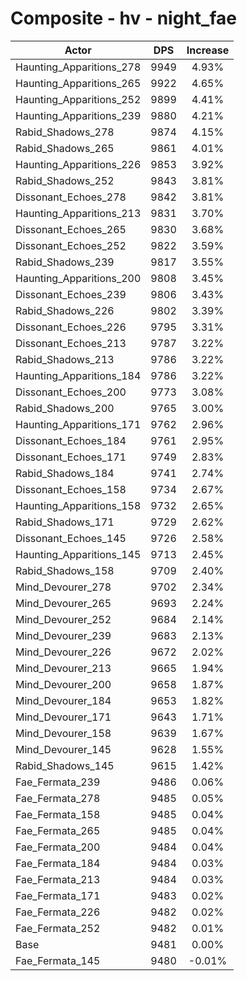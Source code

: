 # Composite - hv - night_fae
| Actor | DPS | Increase |
|---|:---:|:---:|
|Haunting_Apparitions_278|9949|4.93%|
|Haunting_Apparitions_265|9922|4.65%|
|Haunting_Apparitions_252|9899|4.41%|
|Haunting_Apparitions_239|9880|4.21%|
|Rabid_Shadows_278|9874|4.15%|
|Rabid_Shadows_265|9861|4.01%|
|Haunting_Apparitions_226|9853|3.92%|
|Rabid_Shadows_252|9843|3.81%|
|Dissonant_Echoes_278|9842|3.81%|
|Haunting_Apparitions_213|9831|3.70%|
|Dissonant_Echoes_265|9830|3.68%|
|Dissonant_Echoes_252|9822|3.59%|
|Rabid_Shadows_239|9817|3.55%|
|Haunting_Apparitions_200|9808|3.45%|
|Dissonant_Echoes_239|9806|3.43%|
|Rabid_Shadows_226|9802|3.39%|
|Dissonant_Echoes_226|9795|3.31%|
|Dissonant_Echoes_213|9787|3.22%|
|Rabid_Shadows_213|9786|3.22%|
|Haunting_Apparitions_184|9786|3.22%|
|Dissonant_Echoes_200|9773|3.08%|
|Rabid_Shadows_200|9765|3.00%|
|Haunting_Apparitions_171|9762|2.96%|
|Dissonant_Echoes_184|9761|2.95%|
|Dissonant_Echoes_171|9749|2.83%|
|Rabid_Shadows_184|9741|2.74%|
|Dissonant_Echoes_158|9734|2.67%|
|Haunting_Apparitions_158|9732|2.65%|
|Rabid_Shadows_171|9729|2.62%|
|Dissonant_Echoes_145|9726|2.58%|
|Haunting_Apparitions_145|9713|2.45%|
|Rabid_Shadows_158|9709|2.40%|
|Mind_Devourer_278|9702|2.34%|
|Mind_Devourer_265|9693|2.24%|
|Mind_Devourer_252|9684|2.14%|
|Mind_Devourer_239|9683|2.13%|
|Mind_Devourer_226|9672|2.02%|
|Mind_Devourer_213|9665|1.94%|
|Mind_Devourer_200|9658|1.87%|
|Mind_Devourer_184|9653|1.82%|
|Mind_Devourer_171|9643|1.71%|
|Mind_Devourer_158|9639|1.67%|
|Mind_Devourer_145|9628|1.55%|
|Rabid_Shadows_145|9615|1.42%|
|Fae_Fermata_239|9486|0.06%|
|Fae_Fermata_278|9485|0.05%|
|Fae_Fermata_158|9485|0.04%|
|Fae_Fermata_265|9485|0.04%|
|Fae_Fermata_200|9484|0.04%|
|Fae_Fermata_184|9484|0.03%|
|Fae_Fermata_213|9484|0.03%|
|Fae_Fermata_171|9483|0.02%|
|Fae_Fermata_226|9482|0.02%|
|Fae_Fermata_252|9482|0.01%|
|Base|9481|0.00%|
|Fae_Fermata_145|9480|-0.01%|
